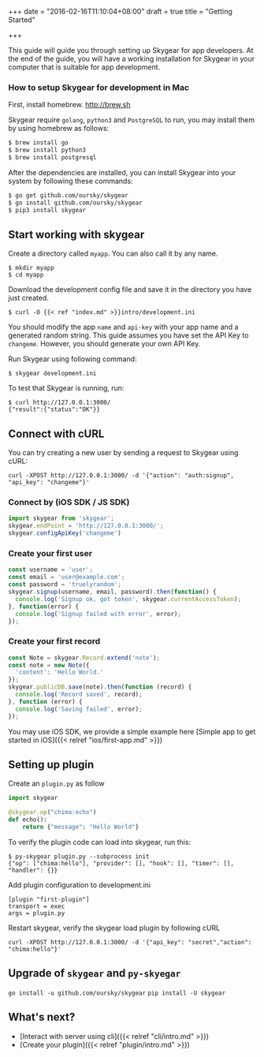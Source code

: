 +++
date = "2016-02-16T11:10:04+08:00"
draft = true
title = "Getting Started"

+++

This guide will guide you through setting up Skygear for app developers.
At the end of the guide, you will have a working installation for Skygear
in your computer that is suitable for app development.

### How to setup Skygear for development in Mac

First, install homebrew. http://brew.sh

Skygear require `golang`, `python3` and `PostgreSQL` to run, you may install
them by using homebrew as follows:

``` bash
$ brew install go
$ brew install python3
$ brew install postgresql
```

After the dependencies are installed, you can install Skygear into your system
by following these commands:

``` bash
$ go get github.com/oursky/skygear
$ go install github.com/oursky/skygear
$ pip3 install skygear
```

## Start working with skygear

Create a directory called `myapp`. You can also call it by
any name.

```
$ mkdir myapp
$ cd myapp
```

Download the development config file and save it in the directory you have
just created.

```
$ curl -O {{< ref "index.md" >}}intro/development.ini
```

You should modify the app `name` and `api-key` with your app name
and a generated random string. This guide assumes you have set the API Key
to `changeme`. However, you should generate your own API Key.

Run Skygear using following command:

```
$ skygear development.ini
```

To test that Skygear is running, run:

```
$ curl http://127.0.0.1:3000/
{"result":{"status":"OK"}}
```

## Connect with cURL

You can try creating a new user by sending a request to Skygear using cURL:

```
curl -XPOST http://127.0.0.1:3000/ -d '{"action": "auth:signup", "api_key": "changeme"}'
```

### Connect by (iOS SDK / JS SDK)

``` javascript
import skygear from 'skygear';
skygear.endPoint = 'http://127.0.0.1:3000/';
skygear.configApiKey('changeme')
```

### Create your first user

``` javascript
const username = 'user';
const email = 'user@example.com';
const password = 'truelyrandom';
skygear.signup(username, email, password).then(function() {
  console.log('Signup ok, got token', skygear.currentAccessToken);
}, function(error) {
  console.log('Signup failed with error', error);
});
```

### Create your first record

``` javascript
const Note = skygear.Record.extend('note');
const note = new Note({
  'content': 'Hello World.'
});
skygear.publicDB.save(note).then(function (record) {
  console.log('Record saved', record);
}, function (error) {
  console.log('Saving failed', error);
});
```

You may use iOS SDK, we provide a simple example here [Simple app to get started in iOS]({{< relref "ios/first-app.md" >}})

## Setting up plugin

Create an `plugin.py` as follow

```python
import skygear

@skygear.op("chima:echo")
def echo():
    return {"message": "Hello World"}
```

To verify the plugin code can load into skygear, run this:

```shell
$ py-skygear plugin.py --subprocess init
{"op": ["chima:hello"], "provider": [], "hook": [], "timer": [], "handler": {}}
```

Add plugin configuration to development.ini

```
[plugin "first-plugin"]
transport = exec
args = plugin.py
```

Restart skygear, verify the skygear load plugin by following cURL

```
curl -XPOST http://127.0.0.1:3000/ -d '{"api_key": "secret","action": "chima:hello"}'
```

## Upgrade of `skygear` and `py-skyegar`

`go install -u github.com/oursky/skygear`
`pip install -U skygear`

## What's next?

- [Interact with server using cli]({{< relref "cli/intro.md" >}})
- [Create your plugin]({{< relref "plugin/intro.md" >}})

